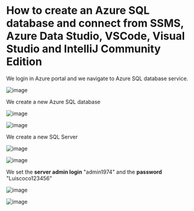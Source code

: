 # How to create an Azure SQL database and connect from SSMS, Azure Data Studio, VSCode, Visual Studio and IntelliJ Community Edition

We login in Azure portal and we navigate to Azure SQL database service.

![image](https://github.com/luiscoco/Azure_SQL_Database_connect-from-SSMS-Azure-Data-Studio-VSCode-Visual-Studio-and-IntelliJ-Communit/assets/32194879/e3fa15af-9fef-4a66-a1b0-23fc2777587c)

We create a new Azure SQL database

![image](https://github.com/luiscoco/Azure_SQL_Database_connect-from-SSMS-Azure-Data-Studio-VSCode-Visual-Studio-and-IntelliJ-Communit/assets/32194879/e63f8a02-53e8-4d35-81a3-2fe027587776)

![image](https://github.com/luiscoco/Azure_SQL_Database_connect-from-SSMS-Azure-Data-Studio-VSCode-Visual-Studio-and-IntelliJ-Communit/assets/32194879/52919f83-5901-4de2-9d42-dd102071eaec)

We create a new SQL Server

![image](https://github.com/luiscoco/Azure_SQL_Database_connect-from-SSMS-Azure-Data-Studio-VSCode-Visual-Studio-and-IntelliJ-Communit/assets/32194879/3fa7e275-0a22-4000-b5e2-7eec02106046)

![image](https://github.com/luiscoco/Azure_SQL_Database_connect-from-SSMS-Azure-Data-Studio-VSCode-Visual-Studio-and-IntelliJ-Communit/assets/32194879/c27d04f2-2d6b-4e08-8b2f-bcebab00a215)

We set the **server admin login** "admin1974" and the **password** "Luiscoco123456"

![image](https://github.com/luiscoco/Azure_SQL_Database_connect-from-SSMS-Azure-Data-Studio-VSCode-Visual-Studio-and-IntelliJ-Communit/assets/32194879/0bfcddc8-d861-46b3-adfc-18caf37e5e46)

![image](https://github.com/luiscoco/Azure_SQL_Database_connect-from-SSMS-Azure-Data-Studio-VSCode-Visual-Studio-and-IntelliJ-Communit/assets/32194879/0b9fdf9b-28b1-416b-8368-87f1080d8fbf)


